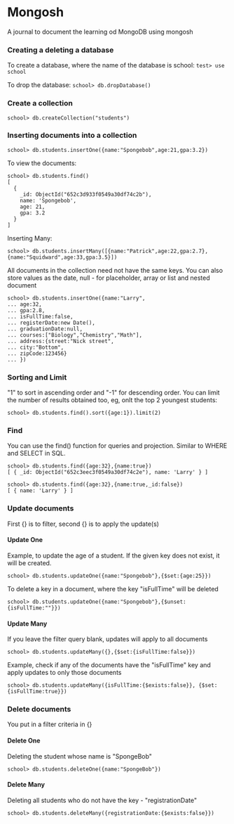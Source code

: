 # Mongosh
A journal to document the learning od MongoDB using mongosh 
### Creating a deleting a database
To create a database, where the name of the database is school:
```test> use school```

To drop the database:
```school> db.dropDatabase()```
### Create a collection
```school> db.createCollection("students")```
### Inserting documents into a collection
```school> db.students.insertOne({name:"Spongebob",age:21,gpa:3.2})```

To view the documents:
```
school> db.students.find()
[  
  {
    _id: ObjectId("652c3d933f0549a30df74c2b"),
    name: 'Spongebob',
    age: 21,
    gpa: 3.2
  }
]
```

Inserting Many:
```
school> db.students.insertMany([{name:"Patrick",age:22,gpa:2.7},{name:"Squidward",age:33,gpa:3.5}])
```

All documents in the collection need not have the same keys. You can also store values as the date, null - for placeholder, array or list and nested document
```
school> db.students.insertOne({name:"Larry",
... age:32,
... gpa:2.8,
... isFullTime:false,
... registerDate:new Date(),
... graduationDate:null,
... courses:["Biology","Chemistry","Math"],
... address:{street:"Nick street",
... city:"Bottom",
... zipCode:123456}
... })
```
### Sorting and Limit
"1" to sort in ascending order and "-1" for descending order.
You can limit the number of results obtained too, eg, onlt the top 2 youngest students:
```
school> db.students.find().sort({age:1}).limit(2)
```
### Find
You can use the find() function for queries and projection.
Similar to WHERE and SELECT in SQL.
```
school> db.students.find({age:32},{name:true})
[ { _id: ObjectId("652c3eec3f0549a30df74c2e"), name: 'Larry' } ]
```
```
school> db.students.find({age:32},{name:true,_id:false})
[ { name: 'Larry' } ]
```
### Update documents
First {} is to filter, second {} is to apply the update(s)
#### Update One
Example, to update the age of a student. If the given key does not exist, it will be created.
```
school> db.students.updateOne({name:"Spongebob"},{$set:{age:25}})
```
To delete a key in a document, where the key "isFullTime" will be deleted
```
school> db.students.updateOne({name:"Spongebob"},{$unset:{isFullTime:""}})
```
#### Update Many
If you leave the filter query blank, updates will apply to all documents
```
school> db.students.updateMany({},{$set:{isFullTime:false}})
```
Example, check if any of the documents have the "isFullTime" key and apply updates to only those documents
```
school> db.students.updateMany({isFullTime:{$exists:false}}, {$set:{isFullTime:true}})
```
### Delete documents
You put in a filter criteria in {}
#### Delete One
Deleting the student whose name is "SpongeBob"
```
school> db.students.deleteOne({name:"SpongeBob"})
```
#### Delete Many
Deleting all students who do not have the key - "registrationDate"
```
school> db.students.deleteMany({registrationDate:{$exists:false}})
```